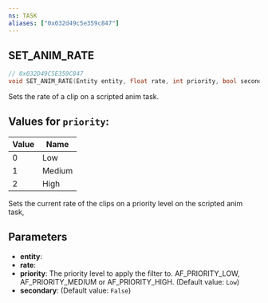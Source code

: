 ```yaml
---
ns: TASK
aliases: ["0x032d49c5e359c847"]
---
```

## SET_ANIM_RATE

```c
// 0x032D49C5E359C847
void SET_ANIM_RATE(Entity entity, float rate, int priority, bool secondary);
```

Sets the rate of a clip on a scripted anim task.

## Values for `priority`:
| Value | Name |
| --- | --- |
| 0 | Low |
| 1 | Medium |
| 2 | High |


Sets the current rate of the clips on a priority level on the scripted anim task,


## Parameters
* **entity**: 
* **rate**: 
* **priority**: The priority level to apply the filter to. AF_PRIORITY_LOW, AF_PRIORITY_MEDIUM or AF_PRIORITY_HIGH. (Default value: `Low`)
* **secondary**: (Default value: `False`)
